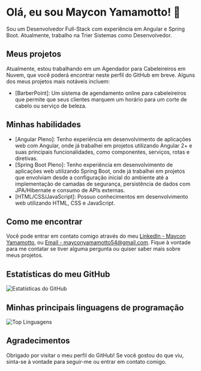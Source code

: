 # Olá, eu sou Maycon Yamamotto! 👋

Sou um Desenvolvedor Full-Stack com experiência em Angular e Spring Boot. Atualmente, trabalho na Trier Sistemas como Desenvolvedor.

## Meus projetos

Atualmente, estou trabalhando em um Agendador para Cabeleireiros em Nuvem, que você poderá encontrar neste perfil do GitHub em breve. Alguns dos meus projetos mais notáveis incluem:

- [BarberPoint]: Um sistema de agendamento online para cabeleireiros que permite que seus clientes marquem um horário para um corte de cabelo ou serviço de beleza.

## Minhas habilidades

- [Angular Pleno]: Tenho experiência em desenvolvimento de aplicações web com Angular, onde já trabalhei em projetos utilizando Angular 2+ e suas principais funcionalidades, como componentes, serviços, rotas e diretivas.
- [Spring Boot Pleno]: Tenho experiência em desenvolvimento de aplicações web utilizando Spring Boot, onde já trabalhei em projetos que envolviam desde a configuração inicial do ambiente até a implementação de camadas de segurança, persistência de dados com JPA/Hibernate e consumo de APIs externas.
- [HTML/CSS/JavaScript]: Possuo conhecimentos em desenvolvimento web utilizando HTML, CSS e JavaScript.

## Como me encontrar

Você pode entrar em contato comigo através do meu [LinkedIn - Maycon Yamamotto](https://www.linkedin.com/in/mayconyamamotto/), ou [Email - mayconyamamotto54@gmail.com](mailto:mayconyamamotto43@gmail.com). Fique à vontade para me contatar se tiver alguma pergunta ou quiser saber mais sobre meus projetos.

## Estatísticas do meu GitHub

![Estatísticas do GitHub](https://github-readme-stats.vercel.app/api?username=MayconYamamotto&show_icons=true)

## Minhas principais linguagens de programação

![Top Linguagens](https://github-readme-stats.vercel.app/api/top-langs/?username=MayconYamamotto&layout=compact)

## Agradecimentos

Obrigado por visitar o meu perfil do GitHub! Se você gostou do que viu, sinta-se à vontade para seguir-me ou entrar em contato comigo.
